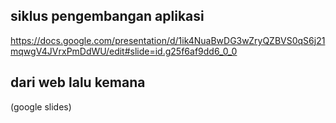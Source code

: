 
## siklus pengembangan aplikasi
https://docs.google.com/presentation/d/1ik4NuaBwDG3wZryQZBVS0qS6j21mqwgV4JVrxPmDdWU/edit#slide=id.g25f6af9dd6_0_0

## dari web lalu kemana
(google slides)

